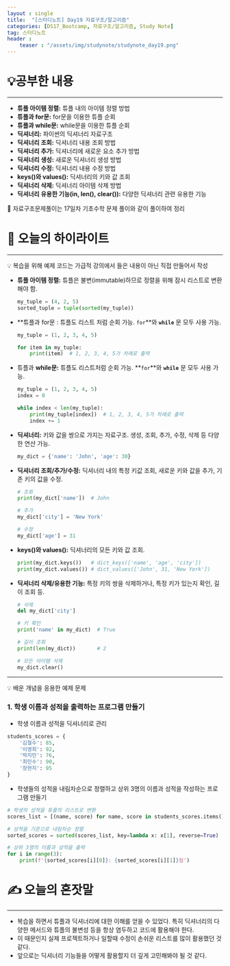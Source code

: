 ```yaml
---
layout : single
title:  "[스터디노트] Day19 자료구조/알고리즘"
categories: [DS17_Bootcamp, 자료구조/알고리즘, Study Note]
tag: 스터디노트
header :
    teaser : "/assets/img/studynote/studynote_day19.png"
---
```



# 💡공부한 내용

---

- **튜플 아이템 정렬:** 튜플 내의 아이템 정렬 방법
- **튜플과 for문:** for문을 이용한 튜플 순회
- **튜플과 while문:** while문을 이용한 튜플 순회
- **딕셔너리:** 파이썬의 딕셔너리 자료구조
- **딕셔너리 조회:** 딕셔너리 내용 조회 방법
- **딕셔너리 추가:** 딕셔너리에 새로운 요소 추가 방법
- **딕셔너리 생성:** 새로운 딕셔너리 생성 방법
- **딕셔너리 수정:** 딕셔너리 내용 수정 방법
- **keys()와 values():** 딕셔너리의 키와 값 조회
- **딕셔너리 삭제:** 딕셔너리 아이템 삭제 방법
- **딕셔너리 유용한 기능(in, len(), clear()):** 다양한 딕셔너리 관련 유용한 기능

<aside>
📌 자료구조문제풀이는 17일차 기초수학 문제 풀이와 같이 풀이하여 정리

</aside>

# 📝 오늘의 하이라이트

---

<aside>
💡 복습을 위해 예제 코드는 가급적 강의에서 들은 내용이 아닌 직접 만들어서 작성

</aside>

- **튜플 아이템 정렬:** 튜플은 불변(immutable)하므로 정렬을 위해 잠시 리스트로 변환해야 함.
    
    ```python
    my_tuple = (4, 2, 5)
    sorted_tuple = tuple(sorted(my_tuple))
    ```
    
- **튜플과 for문 : 튜플도 리스트 처럼 순회 가능. `for`**와 **`while`** 문 모두 사용 가능.
    
    ```python
    my_tuple = (1, 2, 3, 4, 5)
    
    for item in my_tuple:
        print(item)  # 1, 2, 3, 4, 5가 차례로 출력
    ```
    
- 튜플과 **while문:** 튜플도 리스트처럼 순회 가능. **`for`**와 **`while`** 문 모두 사용 가능.
    
    ```python
    my_tuple = (1, 2, 3, 4, 5)
    index = 0
    
    while index < len(my_tuple):
        print(my_tuple[index])  # 1, 2, 3, 4, 5가 차례로 출력
        index += 1
    ```
    
- **딕셔너리:** 키와 값을 쌍으로 가지는 자료구조. 생성, 조회, 추가, 수정, 삭제 등 다양한 연산 가능.
    
    ```python
    my_dict = {'name': 'John', 'age': 30}
    ```
    
- **딕셔너리 조회/추가/수정:** 딕셔너리 내의 특정 키값 조회, 새로운 키와 값을 추가, 기존 키의 값을 수정.
    
    ```python
    # 조회
    print(my_dict['name'])  # John
    
    # 추가
    my_dict['city'] = 'New York'
    
    # 수정
    my_dict['age'] = 31
    ```
    
- **keys()와 values():** 딕셔너리의 모든 키와 값 조회.
    
    ```python
    print(my_dict.keys())   # dict_keys(['name', 'age', 'city'])
    print(my_dict.values()) # dict_values(['John', 31, 'New York'])
    ```
    
- **딕셔너리 삭제/유용한 기능:** 특정 키의 쌍을 삭제하거나, 특정 키가 있는지 확인, 길이 조회 등.
    
    ```python
    # 삭제
    del my_dict['city']
    
    # 키 확인
    print('name' in my_dict)  # True
    
    # 길이 조회
    print(len(my_dict))       # 2
    
    # 모든 아이템 삭제
    my_dict.clear()
    ```
    

---

<aside>
💡 배운 개념을 응용한 예제 문제

</aside>

### 1. 학생 이름과 성적을 출력하는 프로그램 만들기

- 학생 이름과 성적을 딕셔너리로 관리

```python
students_scores = {
    '김철수': 85,
    '이영희': 92,
    '박지민': 76,
    '최민수': 90,
    '장현지': 95
}
```

- 학생들의 성적을 내림차순으로 정렬하고 상위 3명의 이름과 성적을 작성하는 프로그램 만들기

```python
# 학생의 성적을 튜플의 리스트로 변환
scores_list = [(name, score) for name, score in students_scores.items()]

# 성적을 기준으로 내림차순 정렬
sorted_scores = sorted(scores_list, key=lambda x: x[1], reverse=True)

# 상위 3명의 이름과 성적을 출력
for i in range(3):
    print(f'{sorted_scores[i][0]}: {sorted_scores[i][1]}점')
```

# ✍️ 오늘의 혼잣말

---

- 복습을 하면서 튜플과 딕셔너리에 대한 이해를 얻을 수 있었다. 특히 딕셔너리의 다양한 메서드와 튜플의 불변성 등을 항상 염두하고 코드에 활용해야 한다.
- 이 때문인지 실제 프로젝트하거나 일할때 수정이 손쉬운 리스트를 많이 활용했던 것 같다.
- 앞으로는 딕셔너리 기능들을 어떻게 활용할지 더 깊게 고민해봐야 될 것 같다.